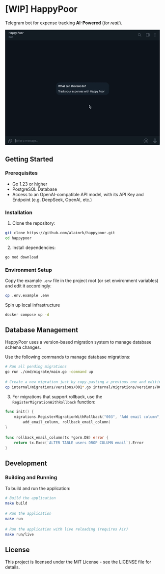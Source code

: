 # [WIP] HappyPoor

Telegram bot for expense tracking **AI-Powered** (_for real!_).

![demo](assets/demo.gif)

## Getting Started

### Prerequisites

- Go 1.23 or higher
- PostgreSQL Database
- Access to an OpenAI-compatible API model, with its API Key and Endpoint (e.g. DeepSeek, OpenAI, etc.)

### Installation

1. Clone the repository:

```bash
git clone https://github.com/alainrk/happypoor.git
cd happypoor
```

2. Install dependencies:

```bash
go mod download
```

### Environment Setup

Copy the example `.env` file in the project root (or set environment variables) and edit it accordingly:

```bash
cp .env.example .env
```

Spin up local infrastructure

```bash
docker compose up -d
```

## Database Management

HappyPoor uses a version-based migration system to manage database schema changes.

Use the following commands to manage database migrations:

```bash
# Run all pending migrations
go run ./cmd/migrate/main.go -command up

# Create a new migration just by copy-pasting a previous one and editing it accordingly
cp internal/migrations/versions/001*.go internal/migrations/versions/00X_your_migration.go
```

3. For migrations that support rollback, use the `RegisterMigrationWithRollback` function:

```go
func init() {
    migrations.RegisterMigrationWithRollback("003", "Add email column",
        add_email_column, rollback_email_column)
}

func rollback_email_column(tx *gorm.DB) error {
    return tx.Exec(`ALTER TABLE users DROP COLUMN email`).Error
}
```

## Development

### Building and Running

To build and run the application:

```bash
# Build the application
make build

# Run the application
make run

# Run the application with live reloading (requires Air)
make run/live
```

## License

This project is licensed under the MIT License - see the LICENSE file for details.

